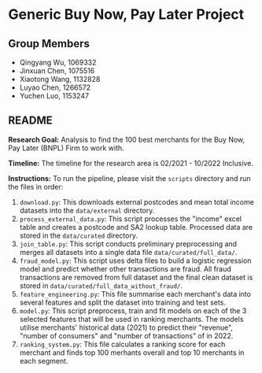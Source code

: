 # Generic Buy Now, Pay Later Project
## Group Members
- Qingyang Wu, 1069332
- Jinxuan Chen, 1075516
- Xiaotong Wang, 1132828
- Luyao Chen, 1266572
- Yuchen Luo, 1153247


## README
**Research Goal:** Analysis to find the 100 best merchants for the Buy Now, Pay Later (BNPL) Firm to work with.

**Timeline:** The timeline for the research area is 02/2021 - 10/2022 Inclusive.


**Instructions:** To run the pipeline, please visit the `scripts` directory and run the files in order:

1. `download.py`: This downloads external postcodes and mean total income datasets into the `data/external` directory.  
2. `process_external_data.py`: This script processes the "income" excel table and creates a postcode and SA2 lookup table. Processed data are stored in the `data/curated` directory.
3. `join_table.py`: This script conducts preliminary preprocessing and merges all datasets into a single data file `data/curated/full_data/`.  
4. `fraud_model.py`: This script uses delta files to build a logistic regression model and predict whether other transactions are fraud. All fraud transactions are removed from full dataset and the final clean dataset is stored in `data/curated/full_data_without_fraud/`.
5. `feature_engineering.py`: This file summarise each merchant's data into several features and split the dataset into training and test sets. 
6. `model.py`: This script preprocess, train and fit models on each of the 3 selected features that will be used in ranking merchants. The models utilise merchants' historical data (2021) to predict their "revenue", "number of consumers" and "number of transactions" of in 2022. 
7. `ranking_system.py`: This file calculates a ranking score for each merchant and finds top 100 merhants overall and top 10 merchants in each segment. 

